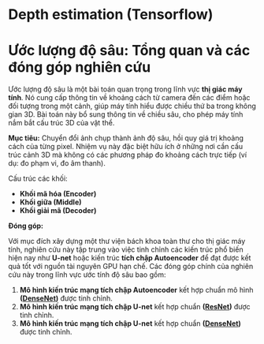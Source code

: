 # Depth estimation (Tensorflow)

# Ước lượng độ sâu: Tổng quan và các đóng góp nghiên cứu

Ước lượng độ sâu là một bài toán quan trọng trong lĩnh vực **thị giác máy tính**. Nó cung cấp thông tin về khoảng cách từ camera đến các điểm hoặc đối tượng trong một cảnh, giúp máy tính hiểu được chiều thứ ba trong không gian 3D. Bài toán này bổ sung thông tin về chiều sâu, cho phép máy tính nắm bắt cấu trúc 3D của vật thể.

**Mục tiêu:** Chuyển đổi ảnh chụp thành ảnh độ sâu, hồi quy giá trị khoảng cách của từng pixel. Nhiệm vụ này đặc biệt hữu ích ở những nơi cần cấu trúc cảnh 3D mà không có các phương pháp đo khoảng cách trực tiếp (ví dụ: đo phạm vi, đo âm thanh).

Cấu trúc các khối:

* **Khối mã hóa (Encoder)**
* **Khối giữa (Middle)**
* **Khối giải mã (Decoder)**

**Đóng góp:**

Với mục đích xây dựng một thư viện bách khoa toàn thư cho thị giác máy tính, nghiên cứu này tập trung vào việc tinh chỉnh các kiến trúc phổ biến hiện nay như **U-net** hoặc kiến trúc **tích chập Autoencoder** để đạt được kết quả tốt với nguồn tài nguyên GPU hạn chế. Các đóng góp chính của nghiên cứu này trong lĩnh vực ước tính độ sâu bao gồm:

1.  **Mô hình kiến trúc mạng tích chập Autoencoder** kết hợp chuẩn mô hình **([DenseNet](https://arxiv.org/abs/1608.06993))** được tinh chỉnh.
2.  **Mô hình kiến trúc mạng tích chập U-net** kết hợp chuẩn **([ResNet](https://arxiv.org/abs/1512.03385))** được tinh chỉnh.
3.  **Mô hình kiến trúc mạng tích chập U-net** kết hợp chuẩn **([DenseNet](https://arxiv.org/abs/1608.06993))** được tinh chỉnh.
